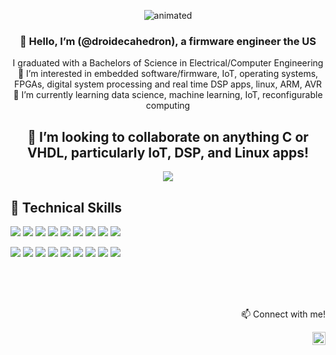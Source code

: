 
<p align="center">
  <img src="https://imgur.com/r7AWvbP.gif" alt="animated" />
</p>




<h3 align="center">
  👋 Hello, I’m (@droidecahedron), a firmware engineer the US<br/>
</h3>

<p align="center">
    I graduated with a Bachelors of Science in Electrical/Computer Engineering<br/>
    👀 I’m interested in embedded software/firmware, IoT, operating systems, FPGAs, digital system processing and real time DSP apps, linux, ARM, AVR<br/>
    🌱 I’m currently learning data science, machine learning, IoT, reconfigurable computing<br/>
   
</p>



<h2 align="center">
       💞️ I’m looking to collaborate on anything C or VHDL, particularly IoT, DSP, and Linux apps! <br/> 
</h2>


<!Stats>
<p align="center">
  <img src="https://github-readme-stats.vercel.app/api/top-langs/?username=droidecahedron&theme=highcontrast&layout=compact"/></br>


</p>

## 💼 Technical Skills

![](https://img.shields.io/badge/C-00599C?style=flat&logo=c&logoColor=white)
![](https://img.shields.io/badge/C%2B%2B-00599C?style=flat&logo=c%2B%2B&logoColor=white)
![](https://img.shields.io/badge/ARM-2322F0?style=flat&logo=Appian&logoColor=white)
![](https://img.shields.io/badge/AVR-000?style=flat&logo=amp&logoColor=005AF0)
![](https://img.shields.io/badge/Linux-FCC624?style=flat&logo=linux&logoColor=black)
![](https://img.shields.io/badge/IoT-018bff?style=flat&logo=neo4j&logoColor=white)
![](https://img.shields.io/badge/VHDL-1890FF?style=FLAT&logo=antdesign&logoColor=white)
![](https://img.shields.io/badge/Xilinx-black?style=flat&logo=xrp&logoColor=white)
![](https://img.shields.io/badge/Altium-319795?flat&logo=chakra-ui&logoColor=white)

![](https://img.shields.io/badge/Python-FFD43B?style=flat&logo=python&logoColor=blue)
![](https://img.shields.io/badge/Pandas-2C2D72?style=flat&logo=pandas&logoColor=white)
![](https://img.shields.io/badge/Numpy-777BB4?style=flat&logo=numpy&logoColor=white)
![](https://img.shields.io/badge/SciPy-654FF0?style=flat&logo=SciPy&logoColor=white)
![](https://img.shields.io/badge/TensorFlow-FF6F00?style=flat&logo=TensorFlow&logoColor=white)
![](https://img.shields.io/badge/Keras-D00000?style=flat&logo=Keras&logoColor=white)
![](https://img.shields.io/badge/Jupyter-F37626.svg?&style=flat&logo=Jupyter&logoColor=white)
![](https://img.shields.io/badge/MySQL-005C84?style=flat&logo=mysql&logoColor=white)
![](https://img.shields.io/badge/C%23-239120?style=flat&logo=c-sharp&logoColor=white)


</br>

<center>

</center>

<p align="right">
  <br/>
  <br/>
   📫 Connect with me!<br/>
  
</p>

<a href="https://www.linkedin.com/in/johnny-nguyen-ddhd/"><img align="right" src="https://raw.githubusercontent.com/yushi1007/yushi1007/main/images/linkedin.svg" alt="Johnny Nguyen | LinkedIn" width="21px"/></a>


  

<!---
![Alt Text](https://imgur.com/r7AWvbP.gif)

![droidecahedron's GitHub stats](https://github-readme-stats.vercel.app/api?username=droidecahedron&show_icons=true&theme=highcontrast&count_private=true&hide=contribs,stars,issues)
<img src="https://github-readme-stats.vercel.app/api?username=droidecahedron&show_icons=true&theme=highcontrast&count_private=true&hide=contribs,stars,issues"/></br>
  PRs in private repos don't count with this API :C</br>
<!Language stats>
<p align="center">
  <img src="https://github-readme-stats.vercel.app/api/top-langs/?username=droidecahedron&layout=compact"/>
</p>

--->

<!---
droidecahedron/droidecahedron is a ✨ special ✨ repository because its `README.md` (this file) appears on your GitHub profile.
You can click the Preview link to take a look at your changes.
--->
